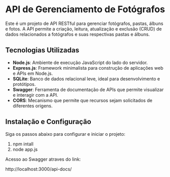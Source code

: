 # API de Gerenciamento de Fotógrafos

Este é um projeto de API RESTful para gerenciar fotógrafos, pastas, álbuns e fotos. A API permite a criação, leitura, atualização e exclusão (CRUD) de dados relacionados a fotógrafos e suas respectivas pastas e álbuns.

## Tecnologias Utilizadas

- **Node.js**: Ambiente de execução JavaScript do lado do servidor.
- **Express.js**: Framework minimalista para construção de aplicações web e APIs em Node.js.
- **SQLite**: Banco de dados relacional leve, ideal para desenvolvimento e protótipos.
- **Swagger**: Ferramenta de documentação de APIs que permite visualizar e interagir com a API.
- **CORS**: Mecanismo que permite que recursos sejam solicitados de diferentes origens.

## Instalação e Configuração

Siga os passos abaixo para configurar e iniciar o projeto:

1. npm intall
2. node app.js

Acesso ao Swagger atraves do link:

http://localhost:3000/api-docs/
